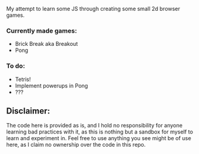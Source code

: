 My attempt to learn some JS through creating some small 2d browser games.

### Currently made games:
- Brick Break aka Breakout
- Pong

### To do:
- Tetris!
- Implement powerups in Pong
- ???

## Disclaimer:
The code here is provided as is, and I hold no responsibility for anyone learning bad practices with it, as this is nothing but a sandbox for myself to learn and experiment in.
Feel free to use anything you see might be of use here, as I claim no ownership over the code in this repo.
